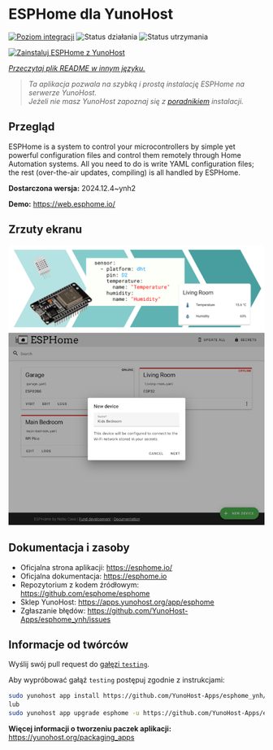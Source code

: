 <!--
To README zostało automatycznie wygenerowane przez <https://github.com/YunoHost/apps/tree/master/tools/readme_generator>
Nie powinno być ono edytowane ręcznie.
-->

# ESPHome dla YunoHost

[![Poziom integracji](https://apps.yunohost.org/badge/integration/esphome)](https://ci-apps.yunohost.org/ci/apps/esphome/)
![Status działania](https://apps.yunohost.org/badge/state/esphome)
![Status utrzymania](https://apps.yunohost.org/badge/maintained/esphome)

[![Zainstaluj ESPHome z YunoHost](https://install-app.yunohost.org/install-with-yunohost.svg)](https://install-app.yunohost.org/?app=esphome)

*[Przeczytaj plik README w innym języku.](./ALL_README.md)*

> *Ta aplikacja pozwala na szybką i prostą instalację ESPHome na serwerze YunoHost.*  
> *Jeżeli nie masz YunoHost zapoznaj się z [poradnikiem](https://yunohost.org/install) instalacji.*

## Przegląd

ESPHome is a system to control your microcontrollers by simple yet powerful configuration files and control them remotely through Home Automation systems. All you need to do is write YAML configuration files; the rest (over-the-air updates, compiling) is all handled by ESPHome.


**Dostarczona wersja:** 2024.12.4~ynh2

**Demo:** <https://web.esphome.io/>

## Zrzuty ekranu

![Zrzut ekranu z ESPHome](./doc/screenshots/hero.png)
![Zrzut ekranu z ESPHome](./doc/screenshots/screenshot.png)

## Dokumentacja i zasoby

- Oficjalna strona aplikacji: <https://esphome.io/>
- Oficjalna dokumentacja: <https://esphome.io>
- Repozytorium z kodem źródłowym: <https://github.com/esphome/esphome>
- Sklep YunoHost: <https://apps.yunohost.org/app/esphome>
- Zgłaszanie błędów: <https://github.com/YunoHost-Apps/esphome_ynh/issues>

## Informacje od twórców

Wyślij swój pull request do [gałęzi `testing`](https://github.com/YunoHost-Apps/esphome_ynh/tree/testing).

Aby wypróbować gałąź `testing` postępuj zgodnie z instrukcjami:

```bash
sudo yunohost app install https://github.com/YunoHost-Apps/esphome_ynh/tree/testing --debug
lub
sudo yunohost app upgrade esphome -u https://github.com/YunoHost-Apps/esphome_ynh/tree/testing --debug
```

**Więcej informacji o tworzeniu paczek aplikacji:** <https://yunohost.org/packaging_apps>
